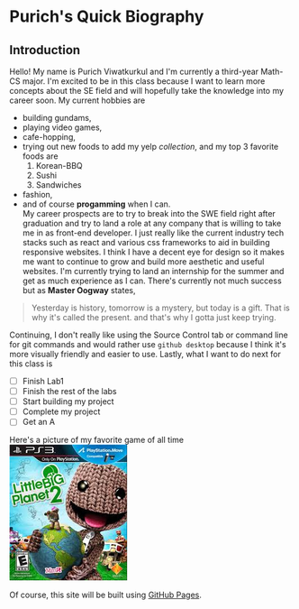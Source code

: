 # Purich's Quick Biography

## Introduction

Hello! My name is Purich Viwatkurkul and I'm currently a third-year Math-CS major. I'm excited to be in this class because I want to learn more concepts about the SE field and will hopefully take the knowledge into my career soon. My current hobbies are  
- building gundams, 
- playing video games, 
- cafe-hopping,
- trying out new foods to add my yelp *collection*, and my top 3 favorite foods are
  1. Korean-BBQ
  2. Sushi
  3. Sandwiches  
- fashion, 
- and of course **progamming** when I can.  
My career prospects are to try to break into the SWE field right after graduation and try to land a role at any company that is willing to take me in as front-end developer. I just really like the current industry tech stacks such as react and various css frameworks to aid in building responsive websites. I think I have a decent eye for design so it makes me want to continue to grow and build more aesthetic and useful websites. I'm currently trying to land an internship for the summer and get as much experience as I can. There's currently not much success but as **Master Oogway** states, 
> Yesterday is history, tomorrow is a mystery, but today is a gift. That is why it's called the present.
and that's why I gotta just keep trying. 

Continuing, I don't really like using the Source Control tab or command line for git commands and would rather use `github desktop` because I think it's more visually friendly and easier to use. Lastly, what I want to do next for this class is 
- [ ] Finish Lab1
- [ ] Finish the rest of the labs
- [ ] Start building my project
- [ ] Complete my project
- [ ] Get an A 

Here's a picture of my favorite game of all time  
![LBP3](https://github.com/pviwatkurkul/CSE110_Lab1/blob/main/img1.jpg)

Of course, this site will be built using [GitHub Pages](https://pages.github.com/).